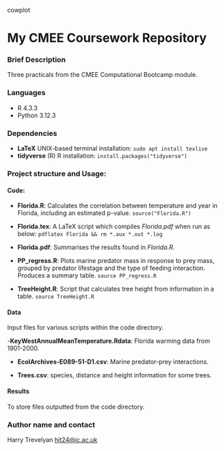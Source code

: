 cowplot

# My CMEE Coursework Repository

### Brief Description
Three practicals from the CMEE Computational Bootcamp module.

### Languages
- R 4.3.3
- Python 3.12.3

### Dependencies
- **LaTeX**
UNIX-based terminal installation:
`sudo apt install texlive`
- **tidyverse** (R)
R installation:
`install.packages("tidyverse")`

### Project structure and Usage:

#### Code: 
- **Florida.R**: Calculates the correlation between temperature and year in Florida, including an estimated p-value.
`source("Florida.R")`

- **Florida.tex**: A LaTeX script which compiles *Florida.pdf* when run as below:
`pdflatex Florida && rm *.aux *.out *.log`

- **Florida.pdf**: Summarises the results found in *Florida.R*.

- **PP_regress.R**: Plots marine predator mass in response to prey mass, grouped by predator lifestage and the type of feeding interaction. Produces a summary table.
`source PP_regress.R`

- **TreeHeight.R**: Script that calculates tree height from information in a table.
`source TreeHeight.R`

#### Data
Input files for various scripts within the code directory.

-**KeyWestAnnualMeanTemperature.Rdata**: Florida warming data from 1901-2000.

- **EcolArchives-E089-51-D1.csv**: Marine predator-prey interactions.

- **Trees.csv**: species, distance and height information for some trees.

#### Results
To store files outputted from the code directory.

### Author name and contact
Harry Trevelyan
hjt24@ic.ac.uk
